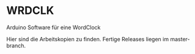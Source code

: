 # WRDCLK
Arduino Software für eine WordClock

Hier sind die Arbeitskopien zu finden. 
Fertige Releases liegen im master-branch.
